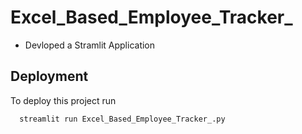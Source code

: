 # Excel_Based_Employee_Tracker_
- Devloped a Stramlit Application




## Deployment

To deploy this project run

```bash
  streamlit run Excel_Based_Employee_Tracker_.py
```
